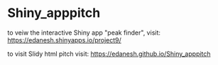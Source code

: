 # Shiny_apppitch

to veiw the interactive Shiny app "peak finder", visit: https://edanesh.shinyapps.io/project9/

to visit Slidy html pitch visit: https://edanesh.github.io/Shiny_apppitch
